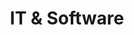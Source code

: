 ---
layout: classification
title: IT & Software
image: /img/classifications/it_software.jpeg
featured: true
applications: true
tags:
  - Development
  - Testing
  - Consulting
mentors:
  - ArunTejaGodavarthi
  - ArunTanksali
description:
  The industry includes a broad range of companies, offering a wide range of products and services, spanning personal computer operating systems and office productivity suites to network security applications to payroll processing services to information technology consulting and outsourcing services.
---